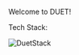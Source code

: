 Welcome to DUET!

Tech Stack:

![DuetStack](https://user-images.githubusercontent.com/91211845/234998542-15e5e14c-d4a9-4e35-95dd-8f5403180571.png)

